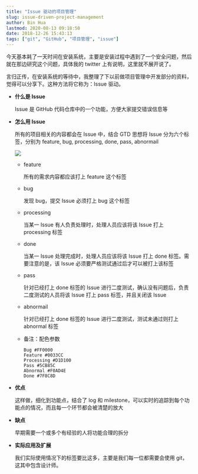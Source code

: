 ```yaml
---
title: "Issue 驱动的项目管理"
slug: issue-driven-project-management
author: Bin Hua
lastmod: 2020-08-13 09:18:50
date: 2018-12-26 15:43:13
tags: ["git", "GitHub", "项目管理", "issue"]
---
```


今天基本耗了一天时间在安装系统，主要是安装过程中遇到了一个安全问题，然后就在那边研究这个问题，具体我的 twitter 上有说明，这里就不展开说了。

言归正传，在安装系统的等待中，我整理了下以前做项目管理中开发部分的资料，觉得可以分享下。这种方法将它称为：Issue 驱动。

- **什么是 Issue**

    Issue 是 GitHub 代码仓库中的一个功能，方便大家提交错误信息等
    
- **怎么用 Issue**

    所有的项目相关的内容都会在 Issue 中，结合 GTD 思想将 Issue 分为六个标签，分别为 feature, bug, processing, done, pass, abnormail
    
    ![](/imgs/issue-driven-project-management.PNG)

    - feature

        所有的需求内容都应该打上 feature 这个标签
  
    - bug

        发现 bug，提交 Issue 必须打上 bug 这个标签
    
    - processing

        当某一 Issue 有人负责处理时，处理人员应该将该 Issue 打上 processing 标签
    
    - done

        当某一 Issue 处理完成时，处理人员应该将该 Issue 打上 done 标签。需要注意的是，该 Issue 必须要严格测试通过后才可以被打上该标签
  
    - pass

        针对已经打上 done 标签的 Issue 进行二度测试，确认没有问题后，负责二度测试的人员将该 Issue 打上 pass 标签，并且关闭该 Issue
    
    - abnormail

        针对已经打上 done 标签的 Issue 进行二度测试，测试未通过则打上 abnormal 标签
        
    - 备注：配色参数

        ```
        Bug #FF0000
        Feature #0033CC
        Processing #D1D100
        Pass #5CB85C
        Abnormal #F0AD4E
        Done #7F8C8D
        ```
        
- **优点**

    这样做，细化到功能点，结合了 log 和 milestone，可以实时的追踪到每个功能点的情况，而且每一个环节都会被清楚的放大
    
- **缺点**

    早期需要一个或多个有经验的人将功能合理的拆分
    
- **实际应用及扩展**

    我们实际使用情况下的标签要比这多，主要是我们每一位都需要会使用 git，这其中包含设计师。